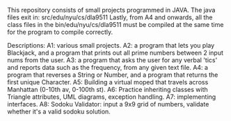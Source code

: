 This repository consists of small projects programmed in JAVA.
The java files exit in: src/edu/nyu/cs/dla9511
Lastly, from A4 and onwards, all the class files in the bin/edu/nyu/cs/dla9511 must be compiled at the same time for the program to compile correctly.

Descriptions:
A1: various small projects.
A2: a program that lets you play Blackjack, and a program that prints out all prime numbers between 2 input nums from the user.
A3: a program that asks the user for any verbal 'tics' and reports data such as the frequency, from any given text file.
A4: a program that reverses a String or Number, and a program that returns the first unique Character.
A5: Building a virtual moped that travels across Manhattan (0-10th av, 0-100th st).
A6: Practice inheriting classes with Triangle attributes, UML diagrams, exception handling.
A7: implementing interfaces.
A8: Sodoku Validator: input a 9x9 grid of numbers, validate whether it's a valid sodoku solution.

